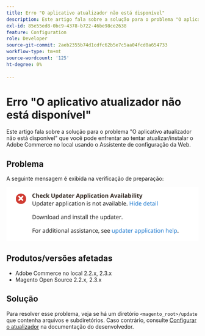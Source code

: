 ```yaml
---
title: Erro "O aplicativo atualizador não está disponível"
description: Este artigo fala sobre a solução para o problema "O aplicativo atualizador não está disponível" que você pode enfrentar ao tentar atualizar/instalar o Adobe Commerce no local usando o Assistente de configuração da Web.
exl-id: 85e55ed8-0bc9-4378-b722-46be98ce2638
feature: Configuration
role: Developer
source-git-commit: 2aeb2355b74d1cdfc62b5e7c5aa04fcd0a654733
workflow-type: tm+mt
source-wordcount: '125'
ht-degree: 0%

---
```


# Erro &quot;O aplicativo atualizador não está disponível&quot;

Este artigo fala sobre a solução para o problema &quot;O aplicativo atualizador não está disponível&quot; que você pode enfrentar ao tentar atualizar/instalar o Adobe Commerce no local usando o Assistente de configuração da Web.

## Problema

A seguinte mensagem é exibida na verificação de preparação:

![Captura de tela_2019-08-29_at_1.39.12_PM.png](assets/Screen_Shot_2019-08-29_at_1.39.12_PM.png)

## Produtos/versões afetadas

* Adobe Commerce no local 2.2.x, 2.3.x
* Magento Open Source 2.2.x, 2.3.x


## Solução

Para resolver esse problema, veja se há um diretório `<magento_root>/update` que contenha arquivos e subdiretórios. Caso contrário, consulte [Configurar o atualizador](https://experienceleague.adobe.com/pt-br/docs/commerce-knowledge-base/kb/troubleshooting/miscellaneous/updater-application-is-not-available-error) na documentação do desenvolvedor.

